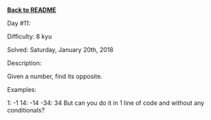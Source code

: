﻿<a href=https://github.com/hlais/Kata---a---Day><b>Back to README</b><a>

Day #11: 

Difficulty: 8 kyu

Solved: Saturday, January 20th, 2018

Description:

Given a number, find its opposite.

Examples:

1: -1
14: -14
-34: 34
But can you do it in 1 line of code and without any conditionals?

